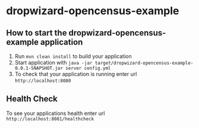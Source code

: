 # dropwizard-opencensus-example

How to start the dropwizard-opencensus-example application
---

1. Run `mvn clean install` to build your application
1. Start application with `java -jar target/dropwizard-opencensus-example-0.0.1-SNAPSHOT.jar server config.yml`
1. To check that your application is running enter url `http://localhost:8080`

Health Check
---

To see your applications health enter url `http://localhost:8081/healthcheck`
